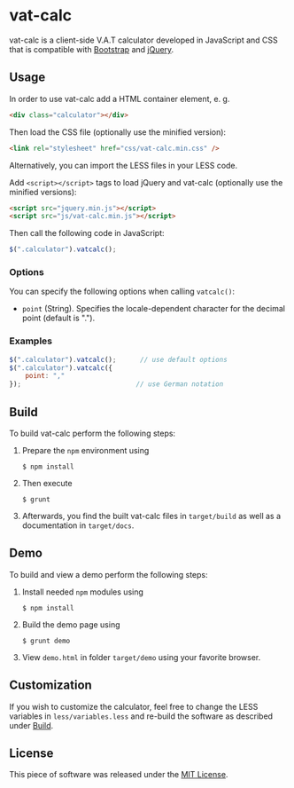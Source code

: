 # vat-calc

vat-calc is a client-side V.A.T calculator developed in JavaScript and CSS that
is compatible with [Bootstrap][] and [jQuery][].

## Usage

In order to use vat-calc add a HTML container element, e. g.

```html
<div class="calculator"></div>
```

Then load the CSS file (optionally use the minified version):

```html
<link rel="stylesheet" href="css/vat-calc.min.css" />
```

Alternatively, you can import the LESS files in your LESS code.

Add `<script></script>` tags to load jQuery and vat-calc (optionally use the
minified versions):

```html
<script src="jquery.min.js"></script>
<script src="js/vat-calc.min.js"></script>
```

Then call the following code in JavaScript:

```javascript
$(".calculator").vatcalc();
```

### Options

You can specify the following options when calling `vatcalc()`:

* `point` (String). Specifies the locale-dependent character for the
  decimal point (default is ".").

### Examples

```javascript
$(".calculator").vatcalc();      // use default options
$(".calculator").vatcalc({
    point: ","
});                             // use German notation
```

## Build <a name="Build"></a>

To build vat-calc perform the following steps:

1.  Prepare the `npm` environment using

    ```shell
    $ npm install
    ```

2.  Then execute

    ```shell
    $ grunt
    ```

3.  Afterwards, you find the built vat-calc files in ``target/build`` as well
    as a documentation in ``target/docs``.

## Demo

To build and view a demo perform the following steps:

1.  Install needed `npm` modules using

    ```shell
    $ npm install
    ```

2.  Build the demo page using

    ```shell
    $ grunt demo
    ```

3.  View `demo.html` in folder `target/demo` using your favorite browser.

## Customization

If you wish to customize the calculator, feel free to change the LESS variables
in ``less/variables.less`` and re-build the software as described under 
[Build](#Build).

## License

This piece of software was released under the [MIT License][MIT].

[Bootstrap]: http://getbootstrap.com
[jQuery]: http://jquery.com
[MIT]: http://opensource.org/licenses/MIT

